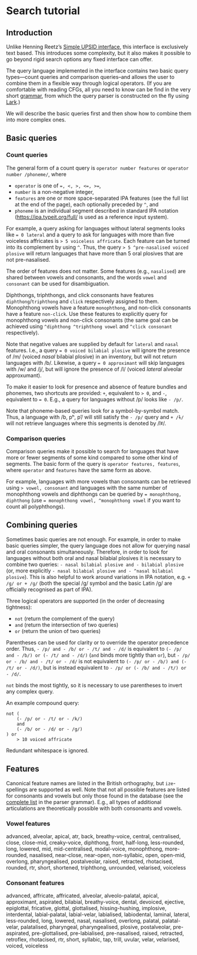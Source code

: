 # Search tutorial

## Introduction

Unlike Henning Reetz’s [Simple UPSID interface](http://web.phonetik.uni-frankfurt.de/upsid.html), this interface is exclusively text based. This introduces some complexity, but it also makes it possible to go beyond rigid search options any fixed interface can offer.

The query language implemented in the interface contains two basic query types—count queries and comparison queries–and allows the user to combine them in a flexible way through logical operators. (If you are comfortable with reading CFGs, all you need to know can be find in the very short [grammar](https://github.com/macleginn/eurphon-parse-search/blob/master/search_grammar.lark), from which the query parser is constructed on the fly using [Lark](https://lark-parser.readthedocs.io/en/latest/).)

We will describe the basic queries first and then show how to combine them into more complex ones.

## Basic queries

### Count queries

The general form of a count query is `operator number features` or `operator number /phoneme/`, where

* `operator` is one of `=, <, >, <=, >=`,
* `number` is a non-negative integer,
* `features` are one or more space-separated IPA features (see the full list at the end of the page), each optionally preceded by `^`, and
* `phoneme` is an individual segment described in standard IPA notation (https://ipa.typeit.org/full/ is used as a reference input system).

For example, a query asking for languages without lateral segments looks like `= 0 lateral` and a query to ask for languages with more than five voiceless affricates is `> 5 voiceless affricate`. Each feature can be turned into its complement by using `^`. Thus, the query `> 5 ^pre-nasalised voiced plosive` will return languages that have more than 5 oral plosives that are not pre-nasalised.

The order of features does not matter. Some features (e.g., `nasalised`) are shared between vowels and consonants, and the words `vowel` and `consonant` can be used for disambiguation.

Diphthongs, triphthongs, and click consonants have features `diphthong`/`triphthong` and `click` respectively assigned to them. Monophthong vowels have a feature `monophthong`, and non-click consonants have a feature `non-click`. Use these features to explicitly query for monophthong vowels and non-click consonants (the same goal can be achieved using `^diphthong ^triphthong vowel` and `^click consonant` respectively).

Note that negative values are supplied by default for `lateral` and `nasal` features. I.e., a query `= 0 voiced bilabial plosive` will ignore the presence of /m/ (voiced _nasal_ bilabial plosive) in an inventory, but will not return languages with /b/. Likewise, a query `= 0 approximant` will skip languages with /w/ and /j/, but will ignore the presence of /l/ (voiced _lateral_ alveolar approxumant).

To make it easier to look for presence and absence of feature bundles and phonemes, two shortcuts are provided: `+`, equivalent to `> 0`, and `-`, equivalent to `= 0`. E.g., a query for languages without /p/ looks like `- /p/`.

Note that phoneme-based queries look for a symbol-by-symbol match. Thus, a language with /b, pʰ, pʼ/ will still satisfy the `- /p/` query and `+ /ɫ/` will not retrieve languages where this segments is denoted by /lˠ/.

### Comparison queries

Comparison queries make it possible to search for languages that have more or fewer segments of some kind compared to some other kind of segments. The basic form of the query is `operator features, features`, where `operator` and `features` have the same form as above.

For example, languages with more vowels than consonants can be retrieved using `> vowel, consonant` and languages with the same number of monophthong vowels and diphthongs can be queried by `= monophthong, diphthong` (use `= monophthong vowel, ^monophthong vowel` if you want to count all polyphthongs).

## Combining queries

Sometimes basic queries are not enough. For example, in order to make basic queries simpler, the query language does not allow for querying nasal and oral consonants simultaneously. Therefore, in order to look for languages without both oral and nasal bilabial plosives it is necessary to combine two queries: `- nasal bilabial plosive and - bilabial plosive` (or, more explicitly `- nasal bilabial plosive and - ^nasal bilabial plosive`). This is also helpful to work around variations in IPA notation, e.g. `+ /g/ or + /ɡ/` (both the special /ɡ/ symbol and the basic Latin /g/ are officially recognised as part of IPA).

Three logical operators are supported (in the order of decreasing tightness):

* `not` (return the complement of the query)
* `and` (return the intersection of two queries)
* `or` (return the union of two queries)

Parentheses can be used for clarity or to override the operator precedence order. Thus, `- /p/ and - /b/ or - /t/ and - /d/` is equivalent to `(- /p/ and - /b/) or (- /t/ and - /d/)` (`and` binds more tightly than `or`), but `- /p/ or - /b/ and - /t/ or - /d/` is not equivalent to `(- /p/ or - /b/) and (- /t/ or - /d/)`, but is instead equivalent to `- /p/ or (- /b/ and - /t/) or - /d/`.

`not` binds the most tightly, so it is necessary to use parentheses to invert any complex query.

An example compound query:

```
not (
    (- /p/ or - /t/ or - /k/)
    and
    (- /b/ or - /d/ or - /g/)
) or
    > 10 voiced affricate
```

Redundant whitespace is ignored.

## Features

Canonical feature names are listed in the British orthography, but `ize`-spellings are supported as well. Note that not all possible features are listed for consonants and vowels but only those found in the database (see the [complete list](https://github.com/macleginn/eurphon-parse-search/blob/master/ipa_parse_grammar.lark) in the parser grammar). E.g., all types of additional articulations are theoretically possible with both consonants and vowels.

### Vowel features

advanced, alveolar, apical, atr, back, breathy-voice, central, centralised, close, close-mid, creaky-voice, diphthong, front, half-long, less-rounded, long, lowered, mid, mid-centralised, modal-voice, monophthong, more-rounded, nasalised, near-close, near-open, non-syllabic, open, open-mid, overlong, pharyngealised, postalveolar, raised, retracted, rhotacised, rounded, rtr, short, shortened, triphthong, unrounded, velarised, voiceless

### Consonant features

advanced, affricate, affricated, alveolar, alveolo-palatal, apical, approximant, aspirated, bilabial, breathy-voice, dental, devoiced, ejective, epiglottal, fricative, glottal, glottalised, hissing-hushing, implosive, interdental, labial-palatal, labial-velar, labialised, labiodental, laminal, lateral, less-rounded, long, lowered, nasal, nasalised, overlong, palatal, palatal-velar, palatalised, pharyngeal, pharyngealised, plosive, postalveolar, pre-aspirated, pre-glottalised, pre-labialised, pre-nasalised, raised, retracted, retroflex, rhotacised, rtr, short, syllabic, tap, trill, uvular, velar, velarised, voiced, voiceless
